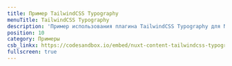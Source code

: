 ```yaml
---
title: Пример TailwindCSS Typography
menuTitle: TailwindCSS Typography
description: 'Пример использования плагина TailwindCSS Typography для Nuxt Content на CodeSandbox.'
position: 10
category: Примеры
csb_linkx: https://codesandbox.io/embed/nuxt-content-tailwindcss-typography-twhtf?hidenavigation=1&theme=dark
fullscreen: true
---
```


<code-sandbox :src="csb_linkx"></code-sandbox>
